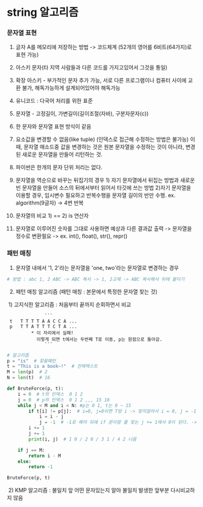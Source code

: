 # string 알고리즘

### 문자열 표현

1. 글자 A를 메모리에 저장하는 방법 -> 코드체계 (52개의 영어를 6비트(64가지)로 표현 가능)

2. 아스키 문자(타 지역 사람들과 다른 코드를 가지고있어서 그것을 통일)

3. 확장 아스키 - 부가적인 문자 추가 가능, 서로 다른 프로그램이나 컴퓨터 사이에 교환 불가, 해독가능하게 설계되어있어야 해독가능

4. 유니코드 : 다국어 처리를 위한 표준

5. 문자열 - 고정길이, 가변길이(길이조절(자바), 구분자문자(c))

6. 한 문자와 문자열 표현 방식이 같음

7. 요소값을 변경할 수 없음(like tuple) (인덱스로 접근해 수정하는 방법은 불가능)                                          이때, 문자열 매소드중 값을 변경하는 것은 원본 문자열을 수정하는 것이 아니라, 변경된 새로운 문자열을 만들어 리턴하는 것.

8. 파이썬은 한개의 문자 단위 처리는 없다.
9. 문자열을 역순으로 바꾸는 뒤집기의 경우 1) 자기 문자열에서 뒤집는 방법과 새로운 빈 문자열을 만들어 소스의 뒤에서부터 읽어서 타깃에 쓰는 방법    2)자기 문자열을 이용할 경우, 임시변수 필요하고 반복수행을 문자열 길이의 반만 수행. ex. algorithm(9글자) -> 4번 반복
10. 문자열의 비교  1) ==    2) is 연산자
11. 문자열로 이루어진 숫자를 그대로 사용하면 예상과 다른 결과값 출력 -> 문자열을 정수로 변환필요   -> ex. int(), float(), str(), repr()



### 패턴 매칭

1. 문자열 내에서 '1, 2'라는 문자열을 'one, two'라는 문자열로 변경하는 경우

```python
# 방법 : abc 1, 2 ABC -> ABC 복사 -> 1, 2교체 -> ABC 복사해서 뒤에 붙이기
```

2. 패턴 매칭 알고리즘 (패턴 매칭 : 본문에서 특정한 문자열 찾는 것)

​        1) 고지식한 알고리즘 : 처음부터 끝까지 순회하면서 비교

                  ```
     t   T T T T A A C C A ...
     p   T T A T T T C T A ...
             * 이 자리에서 실패!
               이렇게 되면 t에서는 두번째 T로 이동, p는 원점으로 돌아감.
                  ```

```python
# 알고리즘
p = "is"  # 찾을패턴
t = "This is a book~!"  # 전체텍스트
M = len(p)  # 2
N = len(t)  # 16

def BruteForce(p, t):
    i = 0  # t의 인덱스  0 1 2
    j = 0  # p의 인덱스  0 1 2 ,,, 15 16
    while j < M and i < N: #p는 0 1, t는 0 ~ 15
        if t[i] != p[j]:  # i=0, j=0이면 T랑 i -> 맞지않아서 i = 0, j = -1
            i = i - j
            j = -1  # -1로 해야 뒤에 if 문이랑 줄 맞는 j += 1에서 0이 된다. -> 처음으로 돌아가기!
        i += 1
        j += 1
        print(i, j)  # 1 0 / 2 0 / 3 1 / 4 2 나옴

    if j == M:
        return i - M
    else:
        return -1

BruteForce(p, t)
```

​        2) KMP 알고리즘 : 불일치 앞 어떤 문자있는지 알아 불일치 발생한 앞부분 다시비교하지 않음 

